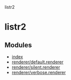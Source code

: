 listr2

# listr2

## Modules

- [index](modules/index.md)
- [renderer/default.renderer](modules/renderer_default_renderer.md)
- [renderer/silent.renderer](modules/renderer_silent_renderer.md)
- [renderer/verbose.renderer](modules/renderer_verbose_renderer.md)
